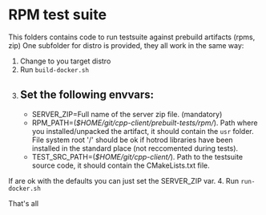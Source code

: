 # RPM test suite #
This folders contains code to run testsuite against prebuild artifacts (rpms, zip)
One subfolder for distro is provided, they all work in the same way:

1. Change to you target distro
2. Run `build-docker.sh`
3. Set the following envvars:
	-
	- SERVER_ZIP=Full name of the server zip file. (mandatory)
	- RPM_PATH=(*$HOME/git/cpp-client/prebuilt-tests/rpm/*). Path where you installed/unpacked the artifact, it should contain the `usr` folder. File system root '/' should be ok if hotrod libraries have been installed in the standard place (not reccomented during tests).
	- TEST_SRC_PATH=(*$HOME/git/cpp-client/*). Path to the testsuite source code, it should contain the CMakeLists.txt file.

If are ok with the defaults you can just set the SERVER_ZIP var.
4. Run `run-docker.sh`

That's all
